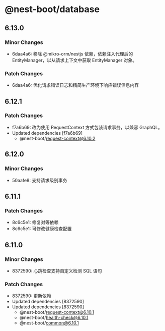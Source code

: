 # @nest-boot/database

## 6.13.0

### Minor Changes

- 6daa4a6: 移除 @mikro-orm/nestjs 依赖，依赖注入代理后的 EntityManager，以从请求上下文中获取 EntityManager 对象。

### Patch Changes

- 6daa4a6: 优化请求错误日志和精简生产环境下响应错误信息内容

## 6.12.1

### Patch Changes

- f7a6b69: 改为使用 RequestContext 方式包装请求事务，以兼容 GraphQL。
- Updated dependencies [f7a6b69]
  - @nest-boot/request-context@6.10.2

## 6.12.0

### Minor Changes

- 50aafe8: 支持请求级别事务

## 6.11.1

### Patch Changes

- 8c6c5e1: 修复对等依赖
- 8c6c5e1: 可修改健康检查配置

## 6.11.0

### Minor Changes

- 8372590: 心跳检查支持自定义检测 SQL 语句

### Patch Changes

- 8372590: 更新依赖
- Updated dependencies [8372590]
- Updated dependencies [8372590]
  - @nest-boot/request-context@6.10.1
  - @nest-boot/health-check@6.10.1
  - @nest-boot/common@6.10.1
